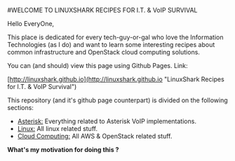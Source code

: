#WELCOME TO LINUXSHARK RECIPES FOR I.T. & VoIP SURVIVAL

Hello EveryOne,

This place is dedicated for every tech-guy-or-gal who love the Information Technologies (as I do) and want to learn some interesting recipes about common infrastructure and OpenStack cloud computing solutions.

You can (and should) view this page using Github Pages. Link:

[http://linuxshark.github.io](http://linuxshark.github.io "LinuxShark Recipes for I.T. & VoIP Survival")

This repository (and it's github page counterpart) is divided on the following sections:

* [Asterisk:](http://linuxshark.github.io/recipes/asterisk) Everything related to Asterisk VoIP implementations.
* [Linux:](http://linuxshark.github.io/recipes/linux) All linux related stuff.
* [Cloud Computing:](http://linuxshark.github.io/recipes/cloudcomputing) All AWS & OpenStack related stuff.

**What's my motivation for doing this ?**

